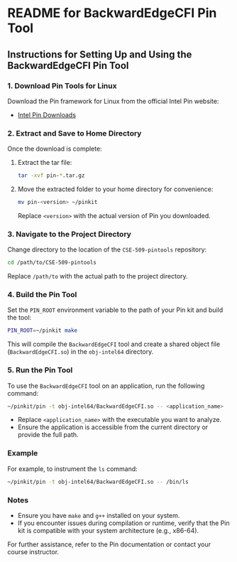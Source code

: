 # README for BackwardEdgeCFI Pin Tool

## Instructions for Setting Up and Using the BackwardEdgeCFI Pin Tool

### 1. Download Pin Tools for Linux
Download the Pin framework for Linux from the official Intel Pin website:
- [Intel Pin Downloads](https://www.intel.com/content/www/us/en/developer/articles/tool/pin-a-binary-instrumentation-tool-downloads.html)

### 2. Extract and Save to Home Directory
Once the download is complete:
1. Extract the tar file:
   ```bash
   tar -xvf pin-*.tar.gz
   ```
2. Move the extracted folder to your home directory for convenience:
   ```bash
   mv pin-<version> ~/pinkit
   ```
   Replace `<version>` with the actual version of Pin you downloaded.

### 3. Navigate to the Project Directory
Change directory to the location of the `CSE-509-pintools` repository:
```bash
cd /path/to/CSE-509-pintools
```
Replace `/path/to` with the actual path to the project directory.

### 4. Build the Pin Tool
Set the `PIN_ROOT` environment variable to the path of your Pin kit and build the tool:
```bash
PIN_ROOT=~/pinkit make
```
This will compile the `BackwardEdgeCFI` tool and create a shared object file (`BackwardEdgeCFI.so`) in the `obj-intel64` directory.

### 5. Run the Pin Tool
To use the `BackwardEdgeCFI` tool on an application, run the following command:
```bash
~/pinkit/pin -t obj-intel64/BackwardEdgeCFI.so -- <application_name>
```
- Replace `<application_name>` with the executable you want to analyze.
- Ensure the application is accessible from the current directory or provide the full path.

### Example
For example, to instrument the `ls` command:
```bash
~/pinkit/pin -t obj-intel64/BackwardEdgeCFI.so -- /bin/ls
```

### Notes
- Ensure you have `make` and `g++` installed on your system.
- If you encounter issues during compilation or runtime, verify that the Pin kit is compatible with your system architecture (e.g., x86-64).

For further assistance, refer to the Pin documentation or contact your course instructor.

